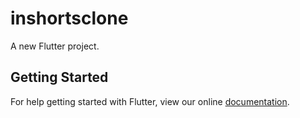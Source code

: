 # inshortsclone

A new Flutter project.

## Getting Started

For help getting started with Flutter, view our online
[documentation](https://flutter.io/).
